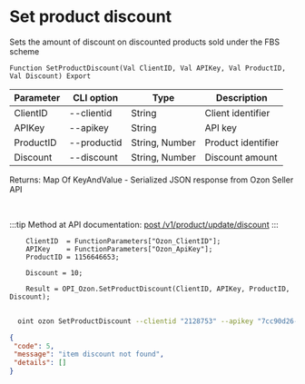 ﻿---
sidebar_position: 6
---

# Set product discount
 Sets the amount of discount on discounted products sold under the FBS scheme



`Function SetProductDiscount(Val ClientID, Val APIKey, Val ProductID, Val Discount) Export`

  | Parameter | CLI option | Type | Description |
  |-|-|-|-|
  | ClientID | --clientid | String | Client identifier |
  | APIKey | --apikey | String | API key |
  | ProductID | --productid | String, Number | Product identifier |
  | Discount | --discount | String, Number | Discount amount |

  
  Returns:  Map Of KeyAndValue - Serialized JSON response from Ozon Seller API

<br/>

:::tip
Method at API documentation: [post /v1/product/update/discount](https://docs.ozon.ru/api/seller/#operation/ProductAPI_ProductUpdateDiscount)
:::
<br/>


```bsl title="Code example"
    ClientID  = FunctionParameters["Ozon_ClientID"];
    APIKey    = FunctionParameters["Ozon_ApiKey"];
    ProductID = 1156646653;

    Discount = 10;

    Result = OPI_Ozon.SetProductDiscount(ClientID, APIKey, ProductID, Discount);
```



```sh title="CLI command example"
    
  oint ozon SetProductDiscount --clientid "2128753" --apikey "7cc90d26-33e4-499b..." --productid %productid% --discount %discount%

```

```json title="Result"
{
 "code": 5,
 "message": "item discount not found",
 "details": []
}
```
